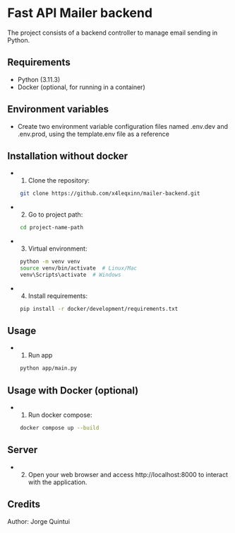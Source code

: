 # Fast API Mailer backend

The project consists of a backend controller to manage email sending in Python.

## Requirements

- Python (3.11.3)
- Docker (optional, for running in a container)

## Environment variables

- Create two environment variable configuration files named .env.dev and .env.prod, using the template.env file as a reference

## Installation without docker

- 1. Clone the repository:

```bash
    git clone https://github.com/x4leqxinn/mailer-backend.git
```
- 2. Go to project path:

```bash
    cd project-name-path
```
- 3. Virtual environment:

```bash
    python -m venv venv
    source venv/bin/activate  # Linux/Mac
    venv\Scripts\activate  # Windows
```

- 4. Install requirements:

```bash
    pip install -r docker/development/requirements.txt
```

## Usage

- 1. Run app
```bash
    python app/main.py
```

## Usage with Docker (optional)
- 1. Run docker compose:

```bash
    docker compose up --build
```

## Server

- 2. Open your web browser and access http://localhost:8000 to interact with the application.

## Credits
Author: Jorge Quintui
